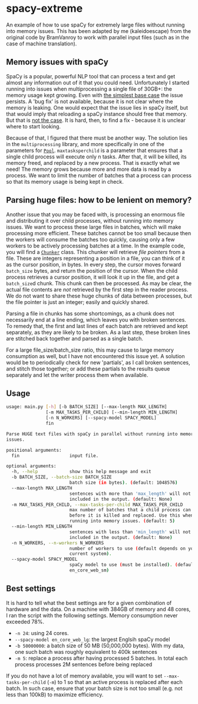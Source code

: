 # spacy-extreme
An example of how to use spaCy for extremely large files without running into memory issues. This has been adapted by me (kaleidoescape) from the original code by BramVanroy to work with parallel input files (such as in the case of machine translation).

## Memory issues with spaCy
SpaCy is a popular, powerful NLP tool that can process a text and get almost any information out of it that you could need. 
Unfortunately I started running into issues when multiprocessing a single file of 30GB+: the memory usage kept growing. 
Even with [the simplest base case](https://github.com/explosion/spaCy/issues/3618) the issue persists. 
A 'bug fix' is not available, because it is not clear where the memory is leaking. One would expect that the issue lies 
in spaCy itself, but that would imply that reloading a spaCy instance should free that memory.
But that is [not the case](https://github.com/explosion/spaCy/issues/3618#issuecomment-485832596).
It is hard, then, to find a fix - because it is unclear where to start looking.

Because of that, I figured that there must be another way.
The solution lies in the `multiprocessing` library, and more specifically in one of the parameters for 
[`Pool`](https://docs.python.org/3.7/library/multiprocessing.html#multiprocessing.pool.Pool).
`maxtasksperchild` is a parameter that ensures that a single child process will execute only n tasks. After that, it will
be killed, its memory freed, and replaced by a new process.
That is exactly what we need! 
The memory grows because more and more data is read by a process. We want to limit the number of batches that a process
can process so that its memory usage is being kept in check.

## Parsing huge files: how to be lenient on memory?
Another issue that you may be faced with, is processing an enormous file and distributing it over child processes,
without running into memory issues.
We want to process these large files in batches, which will make processing more efficient.
These batches cannot be too small because then the workers will consume the batches too quickly,
causing only a few workers to be actively processing batches at a time.
In the example code, you will find a
[`Chunker`](https://github.com/BramVanroy/spacy-extreme/blob/master/main.py#L47-L68) class.
This chunker will retrieve *file pointers* from a file. These are integers representing a position in a file, you can
think of it as the cursor position, in bytes.
In every step, the cursor moves forward `batch_size` bytes, and return the position of the cursor.
When the child process retrieves a cursor position, it will look it up in the file, and get a `batch_size`d chunk.
This chunk can then be processed.
As may be clear, the actual file contents are *not* retrieved by the first step in the reader process.
We do not want to share these huge chunks of data between processes, but the file pointer is just an integer; easily and quickly shared.

Parsing a file in chunks has some shortcomings, as a chunk does not necessarily end at a line ending,
which leaves you with broken sentences.
To remedy that, the first and last lines of each batch are retrieved and kept separately, as they are likely to be broken.
As a last step, these broken lines are stitched back together and parsed as a single batch.

For a large file_size/batch_size ratio, this may cause to large memory consumption as well, but I have not encountered this issue yet.
A solution would be to periodically check for new 'partials', as I call broken sentences, and stitch those together; or add these 
partials to the results queue separately and let the writer process them when available.

## Usage

```bash
usage: main.py [-h] [-b BATCH_SIZE] [--max-length MAX_LENGTH]
               [-m MAX_TASKS_PER_CHILD] [--min-length MIN_LENGTH]
               [-n N_WORKERS] [--spacy-model SPACY_MODEL]
               fin

Parse HUGE text files with spaCy in parallel without running into memory
issues.

positional arguments:
  fin                   input file.

optional arguments:
  -h, --help            show this help message and exit
  -b BATCH_SIZE, --batch-size BATCH_SIZE
                        batch size (in bytes). (default: 1048576)
  --max-length MAX_LENGTH
                        sentences with more than 'max_length' will not be
                        included in the output. (default: None)
  -m MAX_TASKS_PER_CHILD, --max-tasks-per-child MAX_TASKS_PER_CHILD
                        max number of batches that a child process can process
                        before it is killed and replaced. Use this when
                        running into memory issues. (default: 5)
  --min-length MIN_LENGTH
                        sentences with less than 'min_length' will not be
                        included in the output. (default: None)
  -n N_WORKERS, --n-workers N_WORKERS
                        number of workers to use (default depends on your
                        current system).
  --spacy-model SPACY_MODEL
                        spaCy model to use (must be installed). (default:
                        en_core_web_sm)
```

## Best settings
It is hard to tell what the best settings are for a given combination of hardware and the data.
On a machine with 384GB of memory and 48 cores, I ran the script with the following settings.
Memory consumption never exceeded 78%.

- `-n 24`: using 24 cores. 
- `--spacy-model en_core_web_lg`: the largest Englsih spaCy model
- `-b 50000000`: a batch size of 50 MB (50,000,000 bytes). With my data, one such batch was roughly equivalent to 400k sentences
- `-m 5`: replace a process after having processed 5 batches. In total each process processes 2M sentences before being replaced

If you do not have a lot of memory available, you will want to set `--max-tasks-per-child` (`-m`) to 1 so that an active process is replaced after each batch.
In such case, ensure that your batch size is not too small (e.g. not less than 100kB) to maximize efficiency. 

